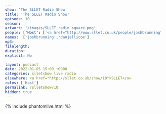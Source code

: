 ```yaml
---
show: 'The SLLET Radio Show'
title: 'The SLLET Radio Show'
episode: 10
season: 
artwork: '/images/SLLET radio square.png'
people: ['Host': ['<a href="http://www.sllet.co.uk/people/joshbrunning">Josh Brunning</a>', '<a href="http://www.sllet.co.uk/people/danjellicoe">Dan Jellicoe</a>']]
names:  ['joshbrunning','danjellicoe']
mp3: 
filelength: 
duration: 
explicit: No

layout: podcast
date: 2022-01-05 15:00 +0000
categories: slletshow live radio
elsewhere: <a href="http://sllet.co.uk/show/10">SLLET</a>
roles: ['Host']
permalink: /slletshow/10
hidden: true
---
```


{% include phantomlive.html %}

